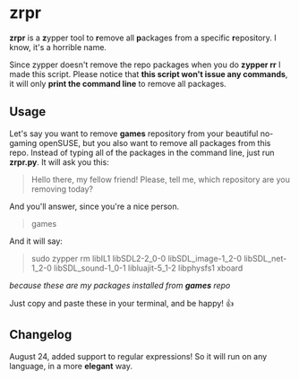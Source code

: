 # zrpr
**zrpr** is a **z**ypper tool to **r**emove all **p**ackages from a specific **r**epository. I know, it's a horrible name.

Since zypper doesn't remove the repo packages when you do **zypper rr** I made this script. Please notice that **this script won't issue any commands**, it will only **print the command line** to remove all packages.

## Usage

Let's say you want to remove **games** repository from your beautiful no-gaming openSUSE, but you also want to remove all packages from this repo. Instead of typing all of the packages in the command line, just run **zrpr.py**. It will ask you this:

> Hello there, my fellow friend! Please, tell me, which repository are you removing today?

And you'll answer, since you're a nice person.

> games

And it will say:

> sudo zypper rm libIL1 libSDL2-2_0-0 libSDL_image-1_2-0 libSDL_net-1_2-0 libSDL_sound-1_0-1 libluajit-5_1-2 libphysfs1 xboard

*because these are my packages installed from **games** repo*

Just copy and paste these in your terminal, and be happy! :+1:

## Changelog

August 24, added support to regular expressions! So it will run on any language, in a more **elegant** way.
